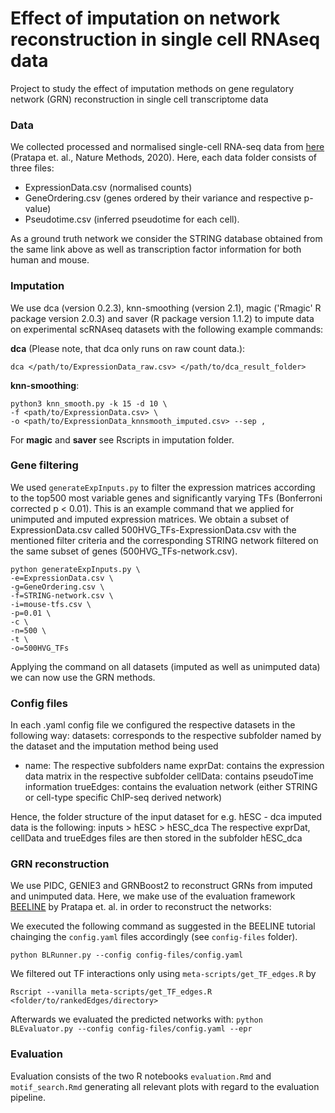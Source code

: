 # Effect of imputation on network reconstruction in single cell RNAseq data
Project to study the effect of imputation methods on gene regulatory network (GRN) reconstruction  in single cell transcriptome data

### Data

We collected processed and normalised single-cell RNA-seq data from [here](https://zenodo.org/record/3701939#.X6UYsHWYW-Y) (Pratapa et. al., Nature Methods, 2020). 
Here, each data folder consists of three files:
- ExpressionData.csv (normalised counts)
- GeneOrdering.csv (genes ordered by their variance and respective p-value)
- Pseudotime.csv (inferred pseudotime for each cell).

As a ground truth network we consider the STRING database obtained from the same link above as well as transcription factor information for both human and mouse.

### Imputation
We use dca (version 0.2.3), knn-smoothing (version 2.1), magic ('Rmagic' R package version 2.0.3) and saver (R package version 1.1.2) to impute data on experimental scRNAseq datasets with the following example commands:

**dca** (Please note, that dca only runs on raw count data.):
```
dca </path/to/ExpressionData_raw.csv> </path/to/dca_result_folder>
```

**knn-smoothing**:
```
python3 knn_smooth.py -k 15 -d 10 \
-f <path/to/ExpressionData.csv> \
-o <path/to/ExpressionData_knnsmooth_imputed.csv> --sep ,
```

For **magic** and **saver** see Rscripts in imputation folder.


### Gene filtering

We used `generateExpInputs.py` to filter the expression matrices according to the top500 most variable genes and significantly varying TFs (Bonferroni corrected p < 0.01). This is an example command that we applied for unimputed and imputed expression matrices. We obtain a subset of ExpressionData.csv called 500HVG_TFs-ExpressionData.csv with the mentioned filter criteria and the corresponding STRING network filtered on the same subset of genes (500HVG_TFs-network.csv).

```
python generateExpInputs.py \
-e=ExpressionData.csv \
-g=GeneOrdering.csv \
-f=STRING-network.csv \
-i=mouse-tfs.csv \
-p=0.01 \
-c \
-n=500 \
-t \
-o=500HVG_TFs
```
Applying the command on all datasets (imputed as well as unimputed data) we can now use the GRN methods.

### Config files
In each .yaml config file we configured the respective datasets in the following way:
datasets: corresponds to the respective subfolder named by the dataset and the imputation method being used
 - name: The respective subfolders name 
   exprDat: contains the expression data matrix in the respective subfolder
   cellData: contains pseudoTime information
   trueEdges: contains the evaluation network (either STRING or cell-type specific ChIP-seq derived network)

Hence, the folder structure of the input dataset for e.g. hESC - dca imputed data is the following:
inputs > hESC > hESC_dca
The respective exprDat, cellData and trueEdges files are then stored in the subfolder hESC_dca  

### GRN reconstruction
We use PIDC, GENIE3 and GRNBoost2 to reconstruct GRNs from imputed and unimputed data.
Here, we make use of the evaluation framework [BEELINE](https://github.com/Murali-group/Beeline) by Pratapa et. al. in order to reconstruct the networks:

We executed the following command as suggested in the BEELINE tutorial chainging the `config.yaml` files accordingly (see `config-files` folder).

```
python BLRunner.py --config config-files/config.yaml
```

We filtered out TF interactions only using `meta-scripts/get_TF_edges.R` by

```
Rscript --vanilla meta-scripts/get_TF_edges.R <folder/to/rankedEdges/directory>
```

Afterwards we evaluated the predicted networks with:
`python BLEvaluator.py --config config-files/config.yaml --epr`


### Evaluation

Evaluation consists of the two R notebooks `evaluation.Rmd` and `motif_search.Rmd` generating all relevant plots with regard to the evaluation pipeline. 
